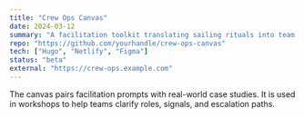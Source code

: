 ```yaml
---
title: "Crew Ops Canvas"
date: 2024-03-12
summary: "A facilitation toolkit translating sailing rituals into team operating agreements."
repo: "https://github.com/yourhandle/crew-ops-canvas"
tech: ["Hugo", "Netlify", "Figma"]
status: "beta"
external: "https://crew-ops.example.com"
---
```


The canvas pairs facilitation prompts with real-world case studies. It is used in workshops to help teams clarify roles, signals, and escalation paths.
